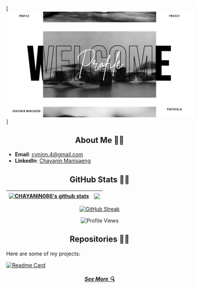<!--Welcome to my GitHub profile! I'm an aspiring software developer with interests in front-end, back-end, and full-stack development. I'm continually learning and improving my skills in this exciting field.-->
[![header](./welcome.png)]

<h2 align="center">About Me 👨‍💻</h2>

<!--I'm focused on enhancing my skills to become a proficient developer in the following areas:-->

<!--- **Front-end Development**: Creating engaging and interactive user interfaces.-->
<!--- **Back-end Development**: Building robust and scalable server-side applications.-->
<!--- **Full-stack Development**: Combining both front-end and back-end skills to develop comprehensive solutions.-->

- **Email**: [cyninn.4@gmail.com](mailto:cyninn.4@gmail.com)
- **LinkedIn**: [Chayanin Manisaeng](https://www.linkedin.com/in/chayanin-manisaeng-445176312/)

<h2 align="center">GitHub Stats 👨‍💻</h2>

| <a href="https://github.com/Chayanin086/github-readme-stats"><img align="center" src="https://github-readme-stats.vercel.app/api?username=Chayanin086&show_icons=true&include_all_commits=true&theme=tokyonight-duo&hide_border=true" alt="CHAYANIN086's github stats" /></a> | <a href="https://github.com/Chayanin086/github-readme-stats"><img align="center" src="https://github-readme-stats.vercel.app/api/top-langs/?username=Chayanin086&layout=compact&theme=tokyonight-duo&hide_border=true" /></a> |
| ------------- | ------------- |

<p align="center">
    <a href="https://git.io/streak-stats"><img src="https://streak-stats.demolab.com?user=Chayanin086&theme=tokyonight-duo" alt="GitHub Streak" /></a>
</p>

<div align="center">
  <img src="https://komarev.com/ghpvc/?username=Chayanin086&style=for-the-badge&color=blue" alt="Profile Views" />
</div>

<h2 align="center">Repositories 👨‍💻</h2>

Here are some of my projects:

[![Readme Card](https://github-readme-stats.vercel.app/api/pin/?username=Chayanin086&repo=LocatedMe-App-Internship-Summer2024)](https://github.com/Chayanin086/LocatedMe-App-Internship-Summer2024)

<h5 align="center">
  <a href="https://github.com/Chayanin086?tab=repositories" title="Show All Repositories">See More 🔍</a>
</h5>

<!-- You can add more sections here like Technologies I Use, Blogs, etc. -->


<!--## Hi there 👋-->

<!--
**bmyaye/bmyaye** is a ✨ _special_ ✨ repository because its `README.md` (this file) appears on your GitHub profile.
Here are some ideas to get you started:
- 🔭 I’m currently working on ...
- 🌱 I’m currently learning ...
- 👯 I’m looking to collaborate on ...
- 🤔 I’m looking for help with ...
- 💬 Ask me about ...
- 📫 How to reach me: ...
- 😄 Pronouns: ...
- ⚡ Fun fact: ...
-->
